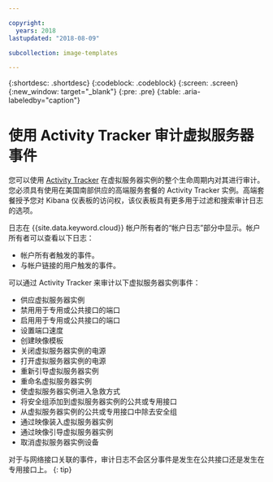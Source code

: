 ```yaml
---

copyright:
  years: 2018
lastupdated: "2018-08-09"

subcollection: image-templates

---
```


{:shortdesc: .shortdesc}
{:codeblock: .codeblock}
{:screen: .screen}
{:new_window: target="_blank"}
{:pre: .pre}
{:table: .aria-labeledby="caption"}

# 使用 Activity Tracker 审计虚拟服务器事件

您可以使用 [Activity Tracker](/docs/services/cloud-activity-tracker?topic=cloud-activity-tracker-activity_tracker_ov) 在虚拟服务器实例的整个生命周期内对其进行审计。您必须具有使用在美国南部供应的高端服务套餐的 Activity Tracker 实例。高端套餐授予您对 Kibana 仪表板的访问权，该仪表板具有更多用于过滤和搜索审计日志的选项。

日志在 {{site.data.keyword.cloud}} 帐户所有者的“帐户日志”部分中显示。帐户所有者可以查看以下日志：
* 帐户所有者触发的事件。
* 与帐户链接的用户触发的事件。

可以通过 Activity Tracker 来审计以下虚拟服务器实例事件：
* 供应虚拟服务器实例
* 禁用用于专用或公共接口的端口
* 启用用于专用或公共接口的端口
* 设置端口速度
* 创建映像模板
* 关闭虚拟服务器实例的电源
* 打开虚拟服务器实例的电源
* 重新引导虚拟服务器实例
* 重命名虚拟服务器实例
* 使虚拟服务器实例进入急救方式
* 将安全组添加到虚拟服务器实例的公共或专用接口
* 从虚拟服务器实例的公共或专用接口中除去安全组
* 通过映像装入虚拟服务器实例
* 通过映像引导虚拟服务器实例
* 取消虚拟服务器实例设备

对于与网络接口关联的事件，审计日志不会区分事件是发生在公共接口还是发生在专用接口上。
{: tip}
